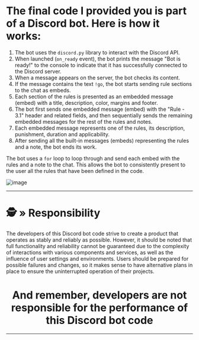 # The final code I provided you is part of a Discord bot. Here is how it works:

1. The bot uses the `discord.py` library to interact with the Discord API.
2. When launched (`on_ready` event), the bot prints the message "Bot is ready!" to the console to indicate that it has successfully connected to the Discord server.
3. When a message appears on the server, the bot checks its content.
4. If the message contains the text `!go`, the bot starts sending rule sections to the chat as embeds.
5. Each section of the rules is presented as an embedded message (embed) with a title, description, color, margins and footer.
6. The bot first sends one embedded message (embed) with the "Rule - 3.1" header and related fields, and then sequentially sends the remaining embedded messages for the rest of the rules and notes.
7. Each embedded message represents one of the rules, its description, punishment, duration and applicability.
8. After sending all the built-in messages (embeds) representing the rules and a note, the bot ends its work.

The bot uses a `for` loop to loop through and send each embed with the rules and a note to the chat. This allows the bot to consistently present to the user all the rules that have been defined in the code.

![image](https://github.com/AndreMuhamed/Game_Room/assets/128980327/393f20f1-5166-4c1c-a126-1b917baf06d5)


---

# <a id="responsibility"></a>🕵️ » Responsibility
The developers of this Discord bot code strive to create a product that operates as stably and reliably as possible. However, it should be noted that full functionality and reliability cannot be guaranteed due to the complexity of interactions with various components and services, as well as the influence of user settings and environments. Users should be prepared for possible failures and changes, so it makes sense to have alternative plans in place to ensure the uninterrupted operation of their projects.

<h1 align="center">
And remember, developers are not responsible for the performance of this Discord bot code
</h1>

---

